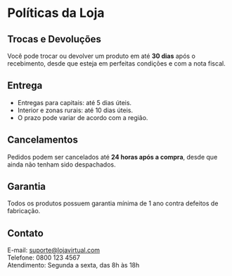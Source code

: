 # Políticas da Loja

## Trocas e Devoluções
Você pode trocar ou devolver um produto em até **30 dias** após o recebimento, desde que esteja em perfeitas condições e com a nota fiscal.

## Entrega
- Entregas para capitais: até 5 dias úteis.
- Interior e zonas rurais: até 10 dias úteis.
- O prazo pode variar de acordo com a região.

## Cancelamentos
Pedidos podem ser cancelados até **24 horas após a compra**, desde que ainda não tenham sido despachados.

## Garantia
Todos os produtos possuem garantia mínima de 1 ano contra defeitos de fabricação.

## Contato
E-mail: suporte@lojavirtual.com  
Telefone: 0800 123 4567  
Atendimento: Segunda a sexta, das 8h às 18h
